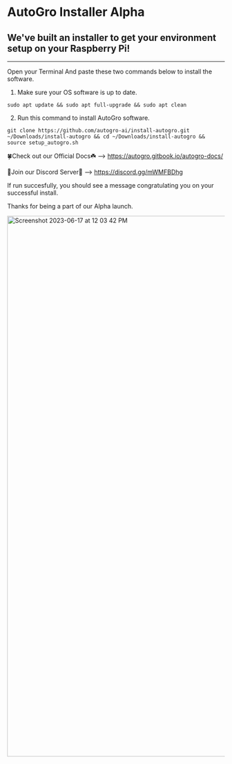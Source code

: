 # AutoGro Installer **Alpha**
## We've built an installer to get your environment setup on your Raspberry Pi!
------------------------------------------------------------------------------------

Open your Terminal And paste these two commands below to install the software.

1. Make sure your OS software is up to date.
   
```sudo apt update && sudo apt full-upgrade && sudo apt clean```

2. Run this command to install AutoGro software.

```git clone https://github.com/autogro-ai/install-autogro.git ~/Downloads/install-autogro && cd ~/Downloads/install-autogro && source setup_autogro.sh```

🍀Check out our Official Docs☘️ --> https://autogro.gitbook.io/autogro-docs/

🔵Join our Discord Server🔵 --> https://discord.gg/mWMFBDhg

If run succesfully, you should see a message congratulating you on your successful install.

Thanks for being a part of our Alpha launch.

<img width="1249" alt="Screenshot 2023-06-17 at 12 03 42 PM" src="https://github.com/autogro-ai/install-autogro/assets/131834659/b4e3ea19-7200-4d27-8a82-349b3d57fd43">

